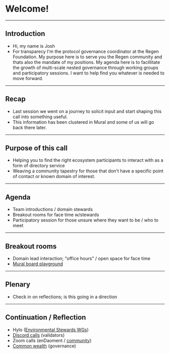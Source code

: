 # Welcome!
---

## Introduction
- Hi, my name is Josh
- For transparecy I'm the protocol governance coordinator at the Regen Foundation. My purpose here is to serve you the Regen community and thats also the mandate of my positions. My agenda here is to facillitate the growth of multi-scale nested governance through working groups and participatory sessions. I want to help find you whatever is needed to move forward. 

--- 

## Recap
- Last session we went on a journey to solicit input and start shaping this call into something useful.
- This information has been clustered in Mural and some of us will go back there later.

---

## Purpose of this call
- Helping you to find the right ecosystem participants to interact with as a form of directory service
- Weaving a community tapestry for those that don't have a specific point of contact or known domain of interest.

---

## Agenda
- Team introductions / domain stewards
- Breakout rooms for face time w/stewards
- Participatory session for those unsure where they want to be / who to meet

---

## Breakout rooms
- Domain lead interaction; "office hours" / open space for face time
- [Mural board playground](https://app.mural.co/t/regenfoundation4191/m/regenfoundation4191/1644406344123/acaaacaaef81d50a545be49cee0be5615464ff4a?sender=u70ef79b0a9c38c2d8ebd9946)

---

## Plenary 
- Check in on reflections; is this going in a direction 

---

## Continuation / Reflection
- Hylo ([Environmental Stewards WGs](https://www.hylo.com/groups/enviro-stewardship-framework))
- [Discord calls](https://discord.gg/SJNayapCD9) (validators)
- Zoom calls (enDaoment / [community]([https://zoom.us/j/95994221562](https://zoom.us/j/95994221562)))
- [Common wealth](https://commonwealth.im/regen) (governance)